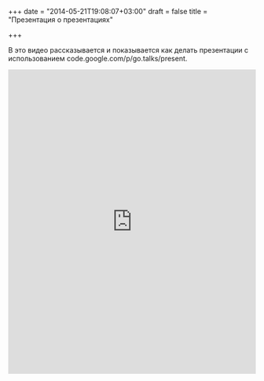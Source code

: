 +++
date = "2014-05-21T19:08:07+03:00"
draft = false
title = "Презентация о презентациях"

+++

<p>В это видео рассказывается и показывается как делать презентации с использованием code.google.com/p/go.talks/present.</p>
 <iframe width="100%" height="620" src="https://www.youtube.com/embed/83JBmS8WpHM" frameborder="0" allowfullscreen></iframe>